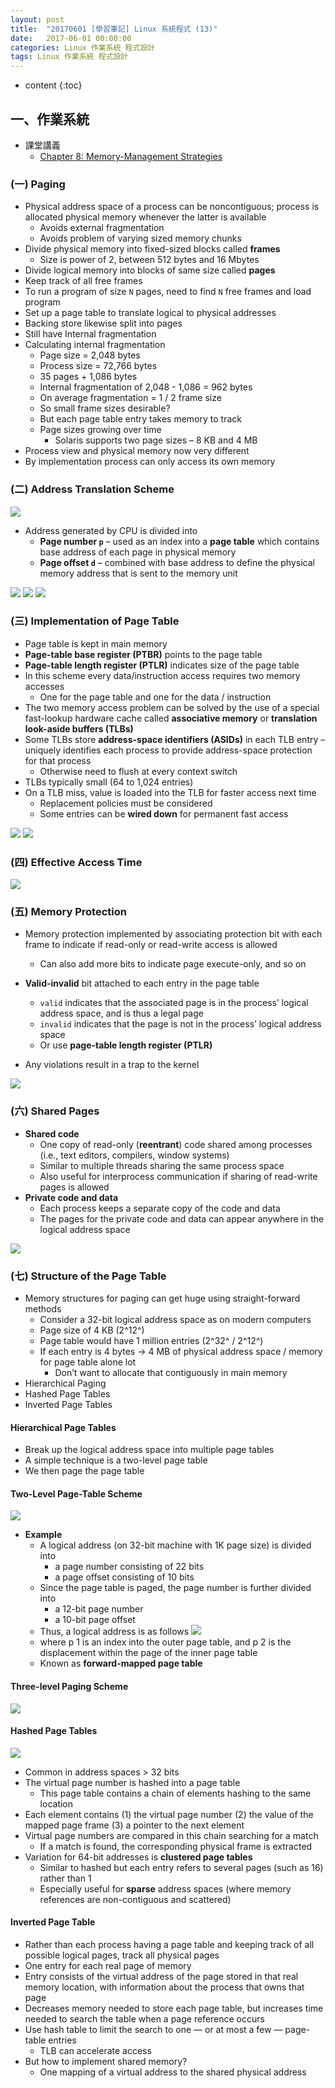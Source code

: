 ```yaml
---
layout: post
title:  "20170601 [學習筆記] Linux 系統程式 (13)"
date:   2017-06-01 00:00:00
categories: Linux 作業系統 程式設計
tags: Linux 作業系統 程式設計
---
```



* content
{:toc}


## 一、作業系統
* 課堂講義
    * [Chapter 8: Memory-Management Strategies](https://github.com/shouzo/Operating-System_pages/blob/master/class-tutorial/20170601/ch08.pdf)


### (一) Paging
* Physical address space of a process can be noncontiguous; process is allocated physical memory whenever the latter is available
    * Avoids external fragmentation
    * Avoids problem of varying sized memory chunks
* Divide physical memory into fixed-sized blocks called **frames**
    * Size is power of 2, between 512 bytes and 16 Mbytes
* Divide logical memory into blocks of same size called **pages**
* Keep track of all free frames
* To run a program of size `N` pages, need to find `N` free frames and load program
* Set up a page table to translate logical to physical addresses
* Backing store likewise split into pages
* Still have Internal fragmentation
* Calculating internal fragmentation
    * Page size = 2,048 bytes
    * Process size = 72,766 bytes
    * 35 pages + 1,086 bytes
    * Internal fragmentation of 2,048 - 1,086 = 962 bytes
    * On average fragmentation = 1 / 2 frame size
    * So small frame sizes desirable?
    * But each page table entry takes memory to track
    * Page sizes growing over time
        * Solaris supports two page sizes – 8 KB and 4 MB
* Process view and physical memory now very different
* By implementation process can only access its own memory


### (二) Address Translation Scheme
![](http://i.imgur.com/rbuMKKY.png)

* Address generated by CPU is divided into
    * **Page number `p`** – used as an index into a **page table** which contains base address of each page in physical memory
    * **Page offset `d`** – combined with base address to define the physical memory address that is sent to the memory unit

![](http://i.imgur.com/hY3zgAC.png)
![](http://i.imgur.com/ASgBcxX.png)
![](https://i.imgur.com/tLepGb4.png)


### (三) Implementation of Page Table
* Page table is kept in main memory
* **Page-table base register (PTBR)** points to the page table
* **Page-table length register (PTLR)** indicates size of the page table
* In this scheme every data/instruction access requires two memory accesses
    * One for the page table and one for the data / instruction
* The two memory access problem can be solved by the use of a special fast-lookup hardware cache called **associative memory** or **translation look-aside buffers (TLBs)**
* Some TLBs store **address-space identifiers (ASIDs)** in each TLB entry – uniquely identifies each process to provide address-space protection for that process
    * Otherwise need to flush at every context switch
* TLBs typically small (64 to 1,024 entries)
* On a TLB miss, value is loaded into the TLB for faster access next time
    * Replacement policies must be considered
    * Some entries can be **wired down** for permanent fast access

![](https://i.imgur.com/aH3Zg2J.png)
![](https://i.imgur.com/923AOvB.png)


### (四) Effective Access Time
![](https://i.imgur.com/Y0mMzTR.png)


### (五) Memory Protection
* Memory protection implemented by associating protection bit with each frame to indicate if read-only or read-write access is allowed
    * Can also add more bits to indicate page execute-only, and so on

* **Valid-invalid** bit attached to each entry in the page table
    * `valid` indicates that the associated page is in the process’ logical address space, and is thus a legal page
    * `invalid` indicates that the page is not in the process’ logical address space
    * Or use **page-table length register (PTLR)**

* Any violations result in a trap to the kernel

![](http://i.imgur.com/3UtvoGB.png)


### (六) Shared Pages
* **Shared code**
    * One copy of read-only (**reentrant**) code shared among processes (i.e., text editors, compilers, window systems)
    * Similar to multiple threads sharing the same process space
    * Also useful for interprocess communication if sharing of read-write pages is allowed
* **Private code and data**
    * Each process keeps a separate copy of the code and data
    * The pages for the private code and data can appear anywhere in the logical address space

![](http://i.imgur.com/JYNkQQT.png)


### (七) Structure of the Page Table
* Memory structures for paging can get huge using straight-forward methods
    * Consider a 32-bit logical address space as on modern computers
    * Page size of 4 KB (2^12^)
    * Page table would have 1 million entries (2^32^ / 2^12^)
    * If each entry is 4 bytes -> 4 MB of physical address space / memory for page table alone lot
        * Don’t want to allocate that contiguously in main memory
* Hierarchical Paging
* Hashed Page Tables
* Inverted Page Tables 

#### Hierarchical Page Tables
* Break up the logical address space into multiple page tables
* A simple technique is a two-level page table
* We then page the page table

#### Two-Level Page-Table Scheme
![](http://i.imgur.com/EXa669R.png)

* **Example**
    * A logical address (on 32-bit machine with 1K page size) is divided into
        * a page number consisting of 22 bits
        * a page offset consisting of 10 bits
    * Since the page table is paged, the page number is further divided into
        * a 12-bit page number
        * a 10-bit page offset
    * Thus, a logical address is as follows
![](http://i.imgur.com/uwG3NvI.png)
    * where p 1 is an index into the outer page table, and p 2 is the displacement within the page of the inner page table
    * Known as **forward-mapped page table**

#### Three-level Paging Scheme
![](http://i.imgur.com/LYA2JD3.png)

#### Hashed Page Tables
![](https://i.imgur.com/itaf25z.png)
* Common in address spaces > 32 bits
* The virtual page number is hashed into a page table
    * This page table contains a chain of elements hashing to the same location
* Each element contains (1) the virtual page number (2) the value of the mapped page frame (3) a pointer to the next element
* Virtual page numbers are compared in this chain searching for a match
    * If a match is found, the corresponding physical frame is extracted
* Variation for 64-bit addresses is **clustered page tables**
    * Similar to hashed but each entry refers to several pages (such as 16) rather than 1
    * Especially useful for **sparse** address spaces (where memory references are non-contiguous and scattered)

#### Inverted Page Table
* Rather than each process having a page table and keeping track of all possible logical pages, track all physical pages
* One entry for each real page of memory
* Entry consists of the virtual address of the page stored in that real memory location, with information about the process that owns that page
* Decreases memory needed to store each page table, but increases time needed to search the table when a page reference occurs
* Use hash table to limit the search to one — or at most a few — page-table entries
    * TLB can accelerate access
* But how to implement shared memory?
    * One mapping of a virtual address to the shared physical address